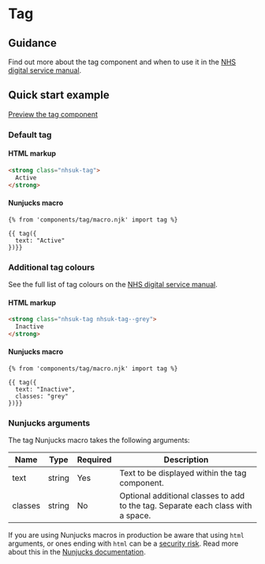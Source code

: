 # Tag

## Guidance

Find out more about the tag component and when to use it in the [NHS digital service manual](https://service-manual.nhs.uk/design-system/components/tag).

## Quick start example

[Preview the tag component](https://nhsuk.github.io/nhsuk-frontend/components/tag/index.html)

### Default tag

#### HTML markup

```html
<strong class="nhsuk-tag">
  Active
</strong>
```

#### Nunjucks macro

```
{% from 'components/tag/macro.njk' import tag %}

{{ tag({
  text: "Active"
})}}
```

### Additional tag colours

See the full list of tag colours on the [NHS digital service manual](https://service-manual.nhs.uk/design-system/components/tag).

#### HTML markup

```html
<strong class="nhsuk-tag nhsuk-tag--grey">
  Inactive
</strong>
```

#### Nunjucks macro

```
{% from 'components/tag/macro.njk' import tag %}

{{ tag({
  text: "Inactive",
  classes: "grey"
})}}
```

### Nunjucks arguments

The tag Nunjucks macro takes the following arguments:

| Name             | Type     | Required  | Description |
| -----------------|----------|-----------|-------------|
| text             | string   | Yes       | Text to be displayed within the tag component. |
| classes          | string   | No        | Optional additional classes to add to the tag. Separate each class with a space. |

If you are using Nunjucks macros in production be aware that using `html` arguments, or ones ending with `html` can be a [security risk](https://developer.mozilla.org/en-US/docs/Glossary/Cross-site_scripting). Read more about this in the [Nunjucks documentation](https://mozilla.github.io/nunjucks/api.html#user-defined-templates-warning).
